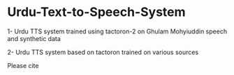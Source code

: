 # Urdu-Text-to-Speech-System

1- Urdu TTS system trained using tactoron-2 on Ghulam Mohyiuddin speech and synthetic data

2- Urdu TTS system based on tactoron trained on various sources

Please cite

